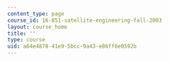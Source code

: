 ```yaml
---
content_type: page
course_id: 16-851-satellite-engineering-fall-2003
layout: course_home
title: ''
type: course
uid: a64e4878-41e9-5bcc-9a43-e86ff6e0592b
---
```

